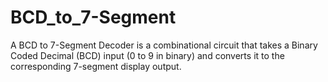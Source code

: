# BCD_to_7-Segment
A BCD to 7-Segment Decoder is a combinational circuit that takes a Binary Coded Decimal (BCD) input (0 to 9 in binary) and converts it to the corresponding 7-segment display output.
